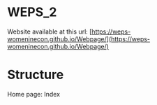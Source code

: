 # WEPS_2

Website available at this url: [https://weps-womeninecon.github.io/Webpage/](https://weps-womeninecon.github.io/Webpage/)

# Structure

Home page: Index 
